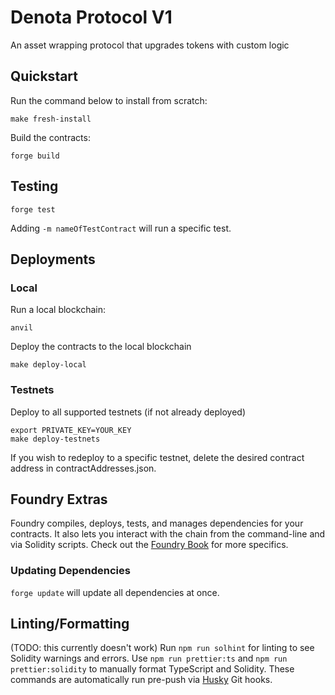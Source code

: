 # Denota Protocol V1
An asset wrapping protocol that upgrades tokens with custom logic

## Quickstart
Run the command below to install from scratch:
```
make fresh-install
```

Build the contracts:
```
forge build
```
## Testing
```
forge test
```
Adding ```-m nameOfTestContract``` will run a specific test.
## Deployments
### Local
Run a local blockchain:
```
anvil
```
Deploy the contracts to the local blockchain
```
make deploy-local
```
### Testnets
Deploy to all supported testnets (if not already deployed)
```
export PRIVATE_KEY=YOUR_KEY
make deploy-testnets
```
If you wish to redeploy to a specific testnet, delete the desired contract address in contractAddresses.json.

## Foundry Extras
Foundry compiles, deploys, tests, and manages dependencies for your contracts. It also lets you interact with the chain from the command-line and via Solidity scripts.
Check out the [Foundry Book](https://book.getfoundry.sh/) for more specifics.

### Updating Dependencies
```forge update``` will update all dependencies at once.

## Linting/Formatting
(TODO: this currently doesn't work)
Run ```npm run solhint``` for linting to see Solidity warnings and errors.
Use ```npm run prettier:ts``` and ```npm run prettier:solidity``` to manually format TypeScript and Solidity.
These commands are automatically run pre-push via [Husky](https://github.com/typicode/husky) Git hooks.